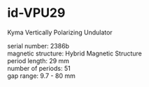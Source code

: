# id-VPU29
Kyma Vertically Polarizing Undulator  
  
serial number: 2386b  
magnetic structure: Hybrid Magnetic Structure  
period length: 29 mm  
number of periods: 51  
gap range: 9.7 - 80 mm  
